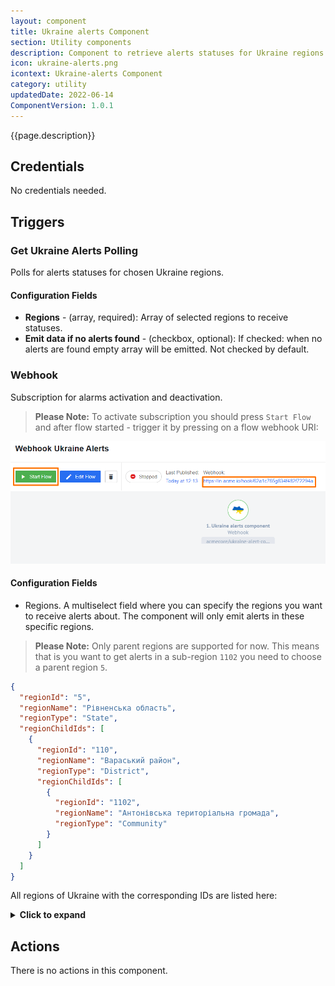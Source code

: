 ```yaml
---
layout: component
title: Ukraine alerts Component
section: Utility components
description: Component to retrieve alerts statuses for Ukraine regions.
icon: ukraine-alerts.png
icontext: Ukraine-alerts Component
category: utility
updatedDate: 2022-06-14
ComponentVersion: 1.0.1
---
```


{{page.description}}

## Credentials

No credentials needed.

## Triggers

### Get Ukraine Alerts Polling

Polls for alerts statuses for chosen Ukraine regions.

#### Configuration Fields

* **Regions** - (array, required): Array of selected regions to receive statuses.
* **Emit data if no alerts found** - (checkbox, optional): If checked: when no alerts are found empty array will be emitted. Not checked by default.

### Webhook

Subscription for alarms activation and deactivation.

>**Please Note:** To activate subscription you should press `Start Flow` and after flow started - trigger it by pressing on a flow webhook URI:

![Webhook](img/webhook-trigger.png)

#### Configuration Fields

* Regions. A multiselect field where you can specify the regions you want to receive alerts about. The component will only emit alerts in these specific regions.

>**Please Note:** Only parent regions are supported for now. This means that is you want to get alerts in a sub-region `1102` you need to choose a parent region `5`.

```json
{
  "regionId": "5",
  "regionName": "Рівненська область",
  "regionType": "State",
  "regionChildIds": [
    {
      "regionId": "110",
      "regionName": "Вараський район",
      "regionType": "District",
      "regionChildIds": [
        {
          "regionId": "1102",
          "regionName": "Антонівська територіальна громада",
          "regionType": "Community"
        }
      ]
    }
  ]
}

```

All regions of Ukraine with the corresponding IDs are listed here:

<details close markdown="block"><summary><strong>Click to expand</strong></summary>

```
{
  "3": "Хмельницька область (Khmelnytsky region)",
  "4": "Вінницька область (Vinnytsia region)",
  "5": "Рівненська область (Rivne region)",
  "8": "Волинська область (Volyn region)",
  "9": "Дніпропетровська область (Dnipropetrovsk region)",
  "10": "Житомирська область (Zhytomyr region)",
  "11": "Закарпатська область (Zakarpattia region)",
  "12": "Запорізька область (Zaporizhzhya region)",
  "13": "Івано-Франківська область (Ivano-Frankivsk region)",
  "14": "Київська область (Kyiv region)",
  "15": "Кіровоградська область (Kirovohrad region)",
  "16": "Луганська область (Luhansk region)",
  "17": "Миколаївська область (Mykolaiv region)",
  "18": "Одеська область (Odesa region)",
  "19": "Полтавська область (Poltava region)",
  "20": "Сумська область (Sumy region)",
  "21": "Тернопільська область (Ternopil region)",
  "22": "Харківська область (Kharkiv region)",
  "23": "Херсонська область (Kherson region)",
  "24": "Черкаська область (Cherkasy region)",
  "25": "Чернігівська область (Chernihiv region)",
  "26": "Чернівецька область (Chernivtsi region)",
  "27": "Львівська область (Lviv region)",
  "28": "Донецька область (Donetsk region)",
  "31": "м. Київ (Kyiv city)"
}
```

</details>

## Actions

There is no actions in this component.

